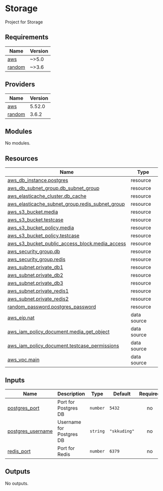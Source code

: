 # Storage

Project for Storage

<!-- BEGIN_TF_DOCS -->
## Requirements

| Name | Version |
|------|---------|
| <a name="requirement_aws"></a> [aws](#requirement\_aws) | ~>5.0 |
| <a name="requirement_random"></a> [random](#requirement\_random) | ~>3.6 |

## Providers

| Name | Version |
|------|---------|
| <a name="provider_aws"></a> [aws](#provider\_aws) | 5.52.0 |
| <a name="provider_random"></a> [random](#provider\_random) | 3.6.2 |

## Modules

No modules.

## Resources

| Name | Type |
|------|------|
| [aws_db_instance.postgres](https://registry.terraform.io/providers/hashicorp/aws/latest/docs/resources/db_instance) | resource |
| [aws_db_subnet_group.db_subnet_group](https://registry.terraform.io/providers/hashicorp/aws/latest/docs/resources/db_subnet_group) | resource |
| [aws_elasticache_cluster.db_cache](https://registry.terraform.io/providers/hashicorp/aws/latest/docs/resources/elasticache_cluster) | resource |
| [aws_elasticache_subnet_group.redis_subnet_group](https://registry.terraform.io/providers/hashicorp/aws/latest/docs/resources/elasticache_subnet_group) | resource |
| [aws_s3_bucket.media](https://registry.terraform.io/providers/hashicorp/aws/latest/docs/resources/s3_bucket) | resource |
| [aws_s3_bucket.testcase](https://registry.terraform.io/providers/hashicorp/aws/latest/docs/resources/s3_bucket) | resource |
| [aws_s3_bucket_policy.media](https://registry.terraform.io/providers/hashicorp/aws/latest/docs/resources/s3_bucket_policy) | resource |
| [aws_s3_bucket_policy.testcase](https://registry.terraform.io/providers/hashicorp/aws/latest/docs/resources/s3_bucket_policy) | resource |
| [aws_s3_bucket_public_access_block.media_access](https://registry.terraform.io/providers/hashicorp/aws/latest/docs/resources/s3_bucket_public_access_block) | resource |
| [aws_security_group.db](https://registry.terraform.io/providers/hashicorp/aws/latest/docs/resources/security_group) | resource |
| [aws_security_group.redis](https://registry.terraform.io/providers/hashicorp/aws/latest/docs/resources/security_group) | resource |
| [aws_subnet.private_db1](https://registry.terraform.io/providers/hashicorp/aws/latest/docs/resources/subnet) | resource |
| [aws_subnet.private_db2](https://registry.terraform.io/providers/hashicorp/aws/latest/docs/resources/subnet) | resource |
| [aws_subnet.private_db3](https://registry.terraform.io/providers/hashicorp/aws/latest/docs/resources/subnet) | resource |
| [aws_subnet.private_redis1](https://registry.terraform.io/providers/hashicorp/aws/latest/docs/resources/subnet) | resource |
| [aws_subnet.private_redis2](https://registry.terraform.io/providers/hashicorp/aws/latest/docs/resources/subnet) | resource |
| [random_password.postgres_password](https://registry.terraform.io/providers/hashicorp/random/latest/docs/resources/password) | resource |
| [aws_eip.nat](https://registry.terraform.io/providers/hashicorp/aws/latest/docs/data-sources/eip) | data source |
| [aws_iam_policy_document.media_get_object](https://registry.terraform.io/providers/hashicorp/aws/latest/docs/data-sources/iam_policy_document) | data source |
| [aws_iam_policy_document.testcase_permissions](https://registry.terraform.io/providers/hashicorp/aws/latest/docs/data-sources/iam_policy_document) | data source |
| [aws_vpc.main](https://registry.terraform.io/providers/hashicorp/aws/latest/docs/data-sources/vpc) | data source |

## Inputs

| Name | Description | Type | Default | Required |
|------|-------------|------|---------|:--------:|
| <a name="input_postgres_port"></a> [postgres\_port](#input\_postgres\_port) | Port for Postgres DB | `number` | `5432` | no |
| <a name="input_postgres_username"></a> [postgres\_username](#input\_postgres\_username) | Username for Postgres DB | `string` | `"skkuding"` | no |
| <a name="input_redis_port"></a> [redis\_port](#input\_redis\_port) | Port for Redis | `number` | `6379` | no |

## Outputs

No outputs.
<!-- END_TF_DOCS -->